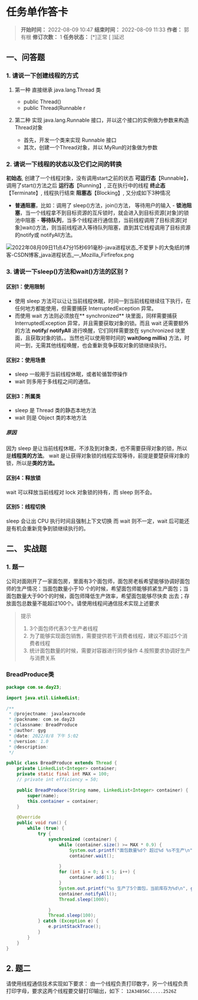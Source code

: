 [//]: # (注释
  Date: 2022-08-09 11:32:41
  LastEditors: gyg
  LastEditTime: 2022-08-09 11:59:53
  FilePath: \note\markdown\郭有根-第二十三章作业.md
)

# 任务单作答卡

>**开始时间：** 2022-08-09 10:47 **结束时间：** 2022-08-09 11:33
**作者：** 郭有根 **修订次数：** 1 **任务状态：** [*]正常 [ ]延迟

## 一、问答题

### 1. 请说一下创建线程的方式

1. 第一种 直接继承 java.lang.Thread 类

   - public Thread()
   - public Thread(Runnable r

2. 第二种 实现 java.lang.Runnable 接口，并以这个接口的实例做为参数来构造 Thread对象

   - 首先，开发一个类来实现 Runnable 接口
   - 其次，创建一个Thread对象，并以 MyRun的对象做为参数

### 2. 请说一下线程的状态以及它们之间的转换

**初始态**, 创建了一个线程对象，没有调用start之前的状态
**可运行态**【Runnable】，调用了start()方法之后
**运行态**【Running】, 正在执行中的线程
**终止态**【Terminate】, 线程执行结束
**阻塞态**【Blocking】, 又分成如下3种情况

   - **普通阻塞**，比如：调用了 sleep()方法，join()方法， 等待用户的输入
    - **锁池阻塞**，当一个线程拿不到目标资源的互斥锁时，就会进入到目标资源[对象]的锁池中阻塞
    - **等待队列**，当多个线程进行通信息，当前线程调用了目标资源[对象]wait()方法，则当前线程进入等待队列阻塞，直到其它线程调用了目标资源的notify或 notifyAll方法。

![2022年08月09日11点47分15秒691毫秒-java进程状态_不爱萝卜的大兔纸的博客-CSDN博客_java进程状态_—_Mozilla_Firfirefox.png](https://s2.loli.net/2022/08/09/HuXpI1roRS2MA9J.png)

### 3. 请说一下sleep()方法和wait()方法的区别？

#### 区别1：使用限制

- 使用 sleep 方法可以让让当前线程休眠，时间一到当前线程继续往下执行，在任何地方都能使用，但需要捕获 InterruptedException 异常。
- 而使用 wait 方法则必须放在** synchronized** 块里面，同样需要捕获 InterruptedException 异常，并且需要获取对象的锁。而且 wait 还需要额外的方法 **notify/ notifyAll** 进行唤醒，它们同样需要放在 synchronized 块里面，且获取对象的锁。。当然也可以使用带时间的 **wait(long millis)** 方法，时间一到，无需其他线程唤醒，也会重新竞争获取对象的锁继续执行。

#### 区别2：使用场景

- sleep 一般用于当前线程休眠，或者轮循暂停操作
- wait 则多用于多线程之间的通信。

#### 区别3：所属类

- sleep 是 Thread 类的静态本地方法
- wait 则是 Object 类的本地方法

##### 原因

因为 sleep 是让当前线程休眠，不涉及到对象类，也不需要获得对象的锁，所以是**线程类的方法**。
wait 是让获得对象锁的线程实现等待，前提是要楚获得对象的锁，所以是**类的方法。**

#### 区别4：释放锁

wait 可以释放当前线程对 lock 对象锁的持有，而 sleep 则不会。

#### 区别5：线程切换

sleep 会让出 CPU 执行时间且强制上下文切换
而 wait 则不一定，wait 后可能还是有机会重新竞争到锁继续执行的。

## 二、 实战题

### 1. 题一

公司对面刚开了一家面包房，里面有3个面包师，面包房老板希望能够协调好面包师的生产情况：当面包数量小于10
个的时候，希望面包师能够抓紧生产面包；当面包数量大于90个的时候，面包师降低生产效率，希望面包能够尽快卖
出去；存放面包总数量不能超过100个。请使用线程间通信技术实现上述要求

> 提示
>
> 1. 3个面包师代表3个生产者线程
> 2. 为了能够实现面包销售，需要提供若干消费者线程，建议不超过5个消费者线程
> 3. 统计面包数量的时候，需要对容器进行同步操作
> 4.按照要求协调好生产与消费关系

### BreadProduce类

```java
package com.se.day23;

import java.util.LinkedList;

/**
 * @projectname: javalearncode
 * @packname: com.se.day23
 * @classname: BreadProduce
 * @author: gyg
 * @date: 2022/8/8 下午 5:02
 * @version: 1.0
 * @description:
 */

public class BreadProduce extends Thread {
    private LinkedList<Integer> container;
    private static final int MAX = 100;
    // private int efficiency = 50;

    public BreadProduce(String name, LinkedList<Integer> container) {
        super(name);
        this.container = container;
    }

    @Override
    public void run() {
        while (true) {
            try {
                synchronized (container) {
                    while (container.size() >= MAX * 0.9) {
                        System.out.printf("面包数量%d个 超过%d %s不生产\n", container.size(), (int)(MAX * 0.9), getName());
                        container.wait();

                    }
                    for (int i = 0; i < 5; i++) {
                        container.add(1);
                    }
                    System.out.printf("%s 生产了5个面包，当前库存为%d\n", getName(), container.size());
                    container.notifyAll();
                    Thread.sleep(1000);

                }
                Thread.sleep(100);
            } catch (Exception e) {
                e.printStackTrace();
            }
        }
    }
}
```



## 2. 题二

请使用线程通信技术实现如下要求：
由一个线程负责打印数字，另一个线程负责打印字母，要求这两个线程要交替打印输出，如下：
`12A34B56C.....2526Z`

